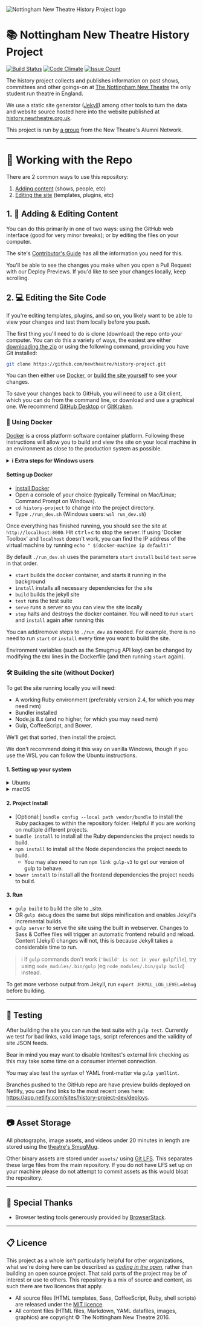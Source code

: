 ![Nottingham New Theatre History Project logo](https://user-images.githubusercontent.com/15388319/146941661-9c38b674-6d27-4589-9723-2d2bec93d7c8.png)

# 📚 Nottingham New Theatre History Project

[![Build Status](https://github.com/newtheatre/history-project/actions/workflows/build.yml/badge.svg?branch=master)](https://github.com/newtheatre/history-project/actions/workflows/build.yml)
[![Code Climate](https://codeclimate.com/github/newtheatre/history-project/badges/gpa.svg)](https://codeclimate.com/github/newtheatre/history-project)
[![Issue Count](https://codeclimate.com/github/newtheatre/history-project/badges/issue_count.svg)](https://codeclimate.com/github/newtheatre/history-project)

The history project collects and publishes information on past shows, committees and other goings-on at [The Nottingham New Theatre](http://newtheatre.org.uk) the only student run theatre in England.

We use a static site generator ([Jekyll](jekyllrb.com)) among other tools to turn the data and website source hosted here into the website published at [history.newtheatre.org.uk](https://history.newtheatre.org.uk).

This project is run by [a group](https://history.newtheatre.org.uk/humans.txt) from the New Theatre's Alumni Network.

---

# 📜 Working with the Repo

There are 2 common ways to use this repository:

1. [Adding content](#user-content-1--adding--editing-content) (shows, people, etc)
2. [Editing the site](#user-content-2--editing-the-site-code) (templates, plugins, etc)

## 1. 📝 Adding & Editing Content

You can do this primarily in one of two ways: using the GitHub web interface (good for very minor tweaks); or by editing the files on your computer.

The site's [Contributor's Guide](https://history.newtheatre.org.uk/docs/contributing/) has all the information you need for this.

You'll be able to see the changes you make when you open a Pull Request with our Deploy Previews. If you'd like to see your changes locally, keep scrolling.

## 2. 💻 Editing the Site Code

If you're editing templates, plugins, and so on, you likely want to be able to view your changes and test them locally before you push. 

The first thing you'll need to do is clone (download) the repo onto your computer. You can do this a variety of ways, the easiest are either [downloading the zip](https://github.com/newtheatre/history-project/archive/refs/heads/master.zip) or using the following command, providing you have Git installed:

```bash
git clone https://github.com/newtheatre/history-project.git
```

You can then either use [Docker](#user-content--using-docker), or [build the site yourself](#user-content--building-the-site-without-docker) to see your changes.  

To save your changes back to GitHub, you will need to use a Git client, which you can do from the command line, or download and use a graphical one. We recommend [GitHub Desktop](https://desktop.github.com/) or [GitKraken](https://gitkraken.com).

### 🐳 Using Docker

[Docker](https://www.docker.com) is a cross platform software container platform. Following these instructions will allow you to build and view the site on your local machine in an environment as close to the production system as possible.

<details>
<summary><strong>ℹ️ Extra steps for Windows users</strong></summary> You will need to install WSL first, by doing the following:

- Open a Command Prompt
- run `wsl --install ubuntu`
- run `wsl --set-version ubuntu 2`
- run `wsl --set-default-version 2`
- run `wsl --set-default ubuntu`

You may then need to reboot.
</details>

#### Setting up Docker

- [Install Docker](https://www.docker.com/products/docker-desktop)
- Open a console of your choice (typically Terminal on Mac/Linux; Command Prompt on Windows).
- `cd history-project` to change into the project directory.
- Type `./run_dev.sh` (Windows users: `wsl run_dev.sh`)

Once everything has finished running, you should see the site at `http://localhost:8000`. Hit
<kbd>ctrl</kbd>+<kbd>c</kbd> to stop the server. If using 'Docker Toolbox' and `localhost` doesn't work, you can find the IP address of the virtual machine by running `echo " $(docker-machine ip default)"`

By default `./run_dev.sh` uses the parameters `start` `install` `build` `test` `serve` in that order.

- `start` builds the docker container, and starts it running in the background
- `install` installs all necessary dependencies for the site
- `build` builds the jekyll site
- `test` runs the test suite
- `serve` runs a server so you can view the site locally
- `stop` halts and destroys the docker container. You will need to run `start` and `install` again after running this

You can add/remove steps to `./run_dev` as needed. For example, there is no need to run `start` or `install`
every time you want to build the site.

Environment variables (such as the Smugmug API key) can be changed by modifying the `ENV` lines in the Dockerfile (and then running `start` again).

### 🛠 Building the site (without Docker)

To get the site running locally you will need:
* A working Ruby environment (preferably version 2.4, for which you may need rvm)
* Bundler installed
* Node.js 8.x (and no higher, for which you may need nvm)
* Gulp, CoffeeScript, and Bower. 

We'll get that sorted, then install the project.

We don't recommend doing it this way on vanilla Windows, though if you use the WSL you can follow the Ubuntu instructions.

#### 1. Setting up your system

<details>
  <summary>Ubuntu</summary>

- `curl -sL https://deb.nodesource.com/setup_8.x | sudo -E bash -` to setup and add a PPA for Node JS 8.x rather than a newer version.
- `sudo apt install ruby-dev rubygems nodejs libffi-dev` for an up to date Ruby with development bits and the Gem package manager, Node.js and its package manager npm.
- `sudo gem install bundler` for the Ruby depenancy manager.
- `sudo ln -s /usr/bin/nodejs /usr/bin/node` because some Node packages put it in the wrong place.
- `sudo npm install -g gulp coffeescript bower` for Gulp, CoffeeScript, and Bower.

</details>

<details>
  <summary>macOS</summary>
For ease, we recommend installing Homebrew.

- `brew install rvm nvm` for the Ruby and Node version managers 
- `rvm use 2.4` to use Ruby 2.4
- `nvm install 8 && nvm use 8` to install and use Node 8. You may need to use Node 10 if npm does not work.
- `gem install bundler` for the Ruby dependency manager.
- `npm install -g gulp coffeescript bower` for Gulp, CoffeeScript, and Bower.
</details>

#### 2. Project Install

- [Optional:] `bundle config --local path vendor/bundle` to install the Ruby packages to within the repository folder. Helpful if you are working on multiple different projects.
- `bundle install` to install all the Ruby dependencies the project needs to build.
- `npm install` to install all the Node dependencies the project needs to build.
  - You may also need to run `npm link gulp-v3` to get our version of gulp to behave.
- `bower install` to install all the frontend dependencies the project needs to build.

#### 3. Run

- `gulp build` to build the site to _site.
- OR `gulp debug` does the same but skips minification and enables Jekyll's incremental builds.
- `gulp server` to serve the site using the built in webserver. Changes to Sass & Coffee files will trigger an automatic frontend rebuild and reload. Content (Jekyll) changes will not, this is because Jekyll takes a considerable time to run.

> ℹ️ If `gulp` commands don't work (`'build' is not in your gulpfile`), try using `node_modules/.bin/gulp` (eg `node_modules/.bin/gulp build`) instead.

To get more verbose output from Jekyll, run `export JEKYLL_LOG_LEVEL=debug` before building.

---

## 🧪 Testing

After building the site you can run the test suite with `gulp test`. Currently we test for bad links, valid image tags, script references and the validity of site JSON feeds.

Bear in mind you may want to disable htmltest's external link checking as this may take some time on a consumer internet connection.

You may also test the syntax of YAML front-matter via `gulp yamllint`.

Branches pushed to the GitHub repo are have preview builds deployed on Netlify, you can find links to the most recent ones here: <https://app.netlify.com/sites/history-project-dev/deploys>.

---

## 📷 Asset Storage

All photographs, image assets, and videos under 20 minutes in length are stored using the [theatre's SmugMug](https://photos.newtheatre.org.uk/).

Other binary assets are stored under `assets/` using [Git LFS](https://git-lfs.github.com/). This separates these large files from the main repository. If you do not have LFS set up on your machine please do not attempt to commit assets as this would bloat the repository.

---

## 💌 Special Thanks

- Browser testing tools generously provided by [BrowserStack](https://www.browserstack.com/).

--- 

## 📋 Licence

This project as a whole isn't particularly helpful for other organizations, what we're doing here can be described as [*coding in the open*](https://gds.blog.gov.uk/2012/10/12/coding-in-the-open/), rather than building an open source project. That said parts of the project may be of interest or use to others. This repository is a mix of source and content, as such there are two licences that apply.

- All source files (HTML templates, Sass, CoffeeScript, Ruby, shell scripts) are released under the [MIT licence](https://github.com/newtheatre/history-project/blob/master/LICENCE).
- All content files (HTML files, Markdown, YAML datafiles, images, graphics) are copyright © The Nottingham New Theatre 2016.
